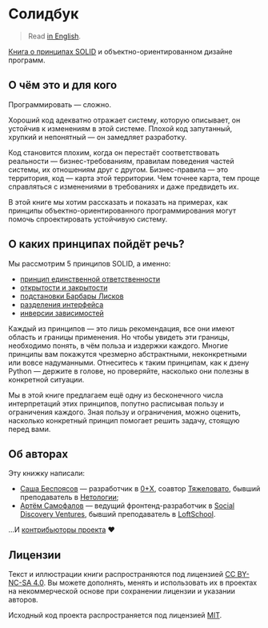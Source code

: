 # Солидбук

> Read [in English](./docs/en.md).

[Книга о принципах SOLID](https://ota-solid.vercel.app) и объектно-ориентированном дизайне программ.

## О чём это и для кого

Программировать — сложно.

Хороший код адекватно отражает систему, которую описывает, он устойчив к изменениям в этой системе. Плохой код запутанный, хрупкий и непонятный — он замедляет разработку.

Код становится плохим, когда он перестаёт соответствовать реальности — бизнес-требованиям, правилам поведения частей системы, их отношениям друг с другом. Бизнес-правила — это территория, код — карта этой территории. Чем точнее карта, тем проще справляться с изменениями в требованиях и даже предвидеть их.

В этой книге мы хотим рассказать и показать на примерах, как принципы объектно-ориентированного программирования могут помочь спроектировать устойчивую систему.

## О каких принципах пойдёт речь?

Мы рассмотрим 5 принципов SOLID, а именно:

- [принцип единственной ответственности](https://ota-solid.vercel.app/srp)
- [открытости и закрытости](https://ota-solid.vercel.app/ocp)
- [подстановки Барбары Лисков](https://ota-solid.vercel.app/lsp)
- [разделения интерфейса](https://ota-solid.vercel.app/isp)
- [инверсии зависимостей](https://ota-solid.vercel.app/dip)

Каждый из принципов — это лишь рекомендация, все они имеют область и границы применения. Но чтобы увидеть эти границы, необходимо понять, в чём польза и издержки каждого. Многие принципы вам покажутся чрезмерно абстрактными, неконкретными или вовсе надуманными. Отнеситесь к таким принципам, как к дзену Python — держите в голове, но проверяйте, насколько они полезны в конкретной ситуации.

Мы в этой книге предлагаем ещё одну из бесконечного числа интерпретаций этих принципов, попутно расписывая пользу и ограничения каждого. Зная пользу и ограничения, можно оценить, насколько конкретный принцип помогает решить задачу, стоящую перед вами.

## Об авторах

Эту книжку написали:

- [Саша Беспоясов](https://bespoyasov.ru) — разработчик в [0+X](https://0x.se), соавтор [Тяжеловато](https://fuckgrechka.ru/tzlvt/), бывший преподаватель в [Нетологии](https://netology.ru);
- [Артём Самофалов](https://github.com/dex157) — ведущий фронтенд-разработчик в [Social Discovery Ventures](https://sdventures.com), бывший преподаватель в [LoftSchool](https://loftschool.com).

...И [контрибьюторы проекта](https://github.com/open-tech-authors/solid/graphs/contributors) ❤️

## Лицензии

Текст и иллюстрации книги распространяются под лицензией [CC BY-NC-SA 4.0](./LICENSE-SA.md). Вы можете дополнять, менять и использовать их в проектах на некоммерческой основе при сохранении лицензии и указании авторов.

Исходный код проекта распространяется под лицензией [MIT](./LICENSE-MIT.md).
